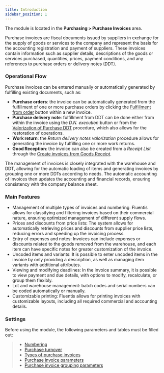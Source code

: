 ```yaml
---
title: Introduction 
sidebar_position: 1
---
```


The module is located in the **Purchasing > Purchase Invoices** area.

Purchase invoices are fiscal documents issued by suppliers in exchange for the supply of goods or services to the company and represent the basis for the accounting registration and payment of suppliers. These invoices contain information such as supplier details, descriptions of the goods or services purchased, quantities, prices, payment conditions, and any references to purchase orders or delivery notes (DDT).

### **Operational Flow**

Purchase invoices can be entered manually or automatically generated by fulfilling existing documents, such as:

- **Purchase orders**: the invoice can be automatically generated from the fulfillment of one or more purchase orders by clicking the [Fulfillment from order](/docs/purchase/purchase-invoices/insert-purchase-invoice/purchase-invoice) button within a new invoice.   
- **Purchase delivery note**: fulfillment from DDT can be done either from within the invoice using the *D.N. execution* button or from the [Valorization of Purchase DDT](/docs/purchase/purchase-invoices/procedures/purchase-delivery-note-valorization) procedure, which also allows for the restoration of operations. 
- **Work return**: the *Return delivery notes valorization* procedure allows for generating the invoice by fulfilling one or more work returns.   
- **Good Reception**: the invoice can also be created from a *Receipt List* through the [Create invoices from Goods Receipt](/docs/purchase/purchase-invoices/procedures/create-purchase-invoices-from-goods-receipt).    

The management of invoices is closely integrated with the warehouse and DDT, allowing for the automatic loading of items and generating invoices by grouping one or more DDTs according to needs. The automatic accounting of invoices then updates the accounting and financial records, ensuring consistency with the company balance sheet.


### **Main Features**

- Management of multiple types of invoices and numbering: Fluentis allows for classifying and filtering invoices based on their commercial nature, ensuring optimized management of different supply flows.
- Prices and discounts from price lists: The system allows for automatically retrieving prices and discounts from supplier price lists, reducing errors and speeding up the invoicing process.
- Entry of expenses and notes: Invoices can include expenses or discounts related to the goods removed from the warehouse, and each item can have specific notes for greater customization of the invoice.
- Uncoded items and variants: It is possible to enter uncoded items in the invoice by only providing a description, as well as managing item variants with additional attributes.
- Viewing and modifying deadlines: In the invoice summary, it is possible to view payment and due details, with options to modify, recalculate, or group them flexibly.
- Lot and warehouse management: batch codes and serial numbers can be coded automatically or manually. 
- Customizable printing: Fluentis allows for printing invoices with customizable layouts, including all required commercial and accounting details.

### **Settings**

Before using the module, the following parameters and tables must be filled out: 
> - [Numbering](/docs/configurations/tables/fluentis-numerations)    
> - [Purchase turnover](/docs/configurations/tables/purchase/purchase-turnover/)
> - [Types of purchase invoices](/docs/configurations/tables/purchase/purchase-invoices-type)
> - [Purchase invoice parameters](/docs/configurations/parameters/purchase/purchase-invoices-parameters)
> - [Purchase invoice grouping parameters](/docs/configurations/parameters/purchase/invoice-grouping/)